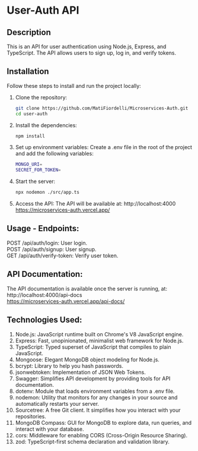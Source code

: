 # User-Auth API

## Description
This is an API for user authentication using Node.js, Express, and TypeScript. The API allows users to sign up, log in, and verify tokens.

## Installation
Follow these steps to install and run the project locally:

1. Clone the repository:
   ```bash
   git clone https://github.com/MatiFiordelli/Microservices-Auth.git
   cd user-auth
   ```

2. Install the dependencies:
   ```bash
   npm install
   ```

3. Set up environment variables: Create a .env file in the root of the project and add the following variables:
   ```bash
   MONGO_URI=
   SECRET_FOR_TOKEN=
   ```

4. Start the server:
   ```bash
   npx nodemon ./src/app.ts
   ```

5. Access the API: The API will be available at:
   http://localhost:4000  
   https://microservices-auth.vercel.app/

## Usage - Endpoints:
POST /api/auth/login: User login.  
POST /api/auth/signup: User signup.  
GET /api/auth/verify-token: Verify user token.

## API Documentation:
The API documentation is available once the server is running, at: 
http://localhost:4000/api-docs  
https://microservices-auth.vercel.app/api-docs/

## Technologies Used:
1. Node.js: JavaScript runtime built on Chrome's V8 JavaScript engine.
2. Express: Fast, unopinionated, minimalist web framework for Node.js.
3. TypeScript: Typed superset of JavaScript that compiles to plain JavaScript.
4. Mongoose: Elegant MongoDB object modeling for Node.js.
5. bcrypt: Library to help you hash passwords.
6. jsonwebtoken: Implementation of JSON Web Tokens.
7. Swagger: Simplifies API development by providing tools for API documentation.
8. dotenv: Module that loads environment variables from a .env file.
9. nodemon: Utility that monitors for any changes in your source and automatically restarts your server.
10. Sourcetree: A free Git client. It simplifies how you interact with your repositories.
11. MongoDB Compass: GUI for MongoDB to explore data, run queries, and interact with your database.
12. cors: Middleware for enabling CORS (Cross-Origin Resource Sharing).
13. zod: TypeScript-first schema declaration and validation library.